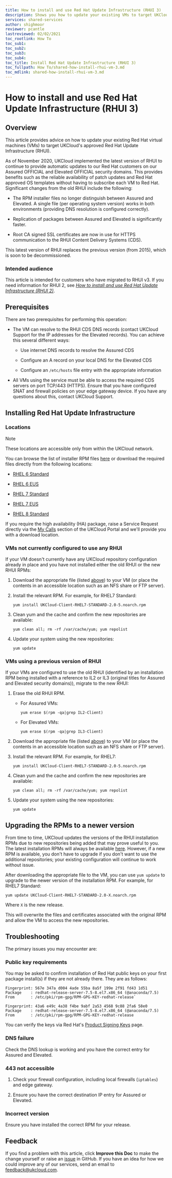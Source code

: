 ```yaml
---
title: How to install and use Red Hat Update Infrastructure (RHUI 3)
description: Shows you how to update your existing VMs to target UKCloud's approved Red Hat Update Infrastructure (RHUI 3)
services: shared-services
author: shighmoor
reviewer: pcantle
lastreviewed: 02/02/2021
toc_rootlink: How To
toc_sub1: 
toc_sub2:
toc_sub3:
toc_sub4:
toc_title: Install Red Hat Update Infrastructure (RHUI 3)
toc_fullpath: How To/shared-how-install-rhui-vm-3.md
toc_mdlink: shared-how-install-rhui-vm-3.md
---
```


# How to install and use Red Hat Update Infrastructure (RHUI 3)

## Overview

This article provides advice on how to update your existing Red Hat virtual machines (VMs) to target UKCloud's approved Red Hat Update Infrastructure (RHUI).

As of November 2020, UKCloud implemented the latest version of RHUI to continue to provide automatic updates to our Red Hat customers on our Assured OFFICIAL and Elevated OFFICIAL security domains. This provides benefits such as the reliable availability of patch updates and Red Hat approved OS templates without having to subscribe each VM to Red Hat. Significant changes from the old RHUI include the following:

- The RPM installer files no longer distinguish between Assured and Elevated. A single file (per operating system version) works in both environments (providing DNS resolution is configured correctly).

- Replication of packages between Assured and Elevated is significantly faster.

- Root CA signed SSL certificates are now in use for HTTPS communication to the RHUI Content Delivery Systems (CDS).

This latest version of RHUI replaces the previous version (from 2015), which is soon to be decommissioned.

### Intended audience

This article is intended for customers who have migrated to RHUI v3. If you need information for RHUI 2, see [*How to install and use Red Hat Update Infrastructure (RHUI 2)*](shared-how-install-rhui-vm.md).

## Prerequisites

There are two prerequisites for performing this operation:

- The VM can resolve to the RHUI CDS DNS records (contact UKCloud Support for the IP addresses for the Elevated records). You can achieve this several different ways:

  - Use internet DNS records to resolve the Assured CDS

  - Configure an A record on your local DNS for the Elevated CDS

  - Configure an `/etc/hosts` file entry with the appropriate information

- All VMs using the service must be able to access the required CDS servers on port TCP/443 (HTTPS). Ensure that you have configured SNAT and firewall policies on your edge gateway device. If you have any questions about this, contact UKCloud Support.

## Installing Red Hat Update Infrastructure

### Locations

> [!NOTE]
> These locations are accessible only from within the UKCloud network.

You can browse the list of installer RPM files [here](https://rh-cds.ukcloud.com/redhat/client_rpms/) or download the required files directly from the following locations:

- [RHEL 6 Standard](https://rh-cds.ukcloud.com/redhat/client_rpms/UKCloud-Client-RHEL6-STANDARD-2.0-3.noarch.rpm)

- [RHEL 6 EUS](https://rh-cds.ukcloud.com/redhat/client_rpms/UKCloud-Client-RHEL6-EUS-2.0-2.noarch.rpm)

- [RHEL 7 Standard](https://rh-cds.ukcloud.com/redhat/client_rpms/UKCloud-Client-RHEL7-STANDARD-2.0-5.noarch.rpm)

- [RHEL 7 EUS](https://rh-cds.ukcloud.com/redhat/client_rpms/UKCloud-Client-RHEL7-EUS-2.0-2.noarch.rpm)

- [RHEL 8 Standard](https://rh-cds.ukcloud.com/redhat/client_rpms/UKCloud-Client-RHEL8-STANDARD-2.0-3.noarch.rpm)

If you require the high availability (HA) package, raise a Service Request directly via the [My Calls](https://portal.skyscapecloud.com/support/ivanti) section of the UKCloud Portal and we'll provide you with a download location.

### VMs not currently configured to use any RHUI

If your VM doesn't currently have any UKCloud repository configuration already in place and you have not installed either the old RHUI or the new RHUI RPMs:

1. Download the appropriate file (listed [above](#locations)) to your VM (or place the contents in an accessible location such as an NFS share or FTP server).

2. Install the relevant RPM. For example, for RHEL7 Standard:

    `yum install UKCloud-Client-RHEL7-STANDARD-2.0-5.noarch.rpm`

3. Clean yum and the cache and confirm the new repositories are available:

    `yum clean all; rm -rf /var/cache/yum; yum repolist`

4. Update your system using the new repositories:

    `yum update`

### VMs using a previous version of RHUI

If your VMs are configured to use the old RHUI (identified by an installation RPM being installed with a reference to IL2 or IL3 (original titles for Assured and Elevated security domains)), migrate to the new RHUI:

1. Erase the old RHUI RPM.

    - For Assured VMs:

      `yum erase $(rpm -qa|grep IL2-Client)`
    
    - For Elevated VMs:
  
      `yum erase $(rpm -qa|grep IL3-Client)`

2. Download the appropriate file (listed [above](#locations)) to your VM (or place the contents in an accessible location such as an NFS share or FTP server).

3. Install the relevant RPM. For example, for RHEL7:

    `yum install UKCloud-Client-RHEL7-STANDARD-2.0-5.noarch.rpm`

4. Clean yum and the cache and confirm the new repositories are available:

    `yum clean all; rm -rf /var/cache/yum; yum repolist`

5. Update your system using the new repositories:

    `yum update`

## Upgrading the RPMs to a newer version

From time to time, UKCloud updates the versions of the RHUI installation RPMs due to new repositories being added that may prove useful to you. The latest installation RPMs will always be available [here](https://rh-cds.ukcloud.com/redhat/client_rpms/). However, if a new RPM is available, you don't have to upgrade if you don't want to use the additional repositories; your existing configuration will continue to work without issue.

After downloading the appropriate file to the VM, you can use `yum update` to upgrade to the newer version of the installation RPM. For example, for RHEL7 Standard:

`yum update UKCloud-Client-RHEL7-STANDARD-2.0-X.noarch.rpm`

 Where `X` is the new release.
 
 This will overwrite the files and certificates associated with the original RPM and allow the VM to access the new repositories.

## Troubleshooting

The primary issues you may encounter are:

### Public key requirements

You may be asked to confirm installation of Red Hat public keys on your first package install(s) if they are not already there. They are as follows:

```none
Fingerprint: 567e 347a d004 4ade 55ba 8a5f 199e 2f91 fd43 1d51
Package    : redhat-release-server-7.5-8.el7.x86_64 (@anaconda/7.5)
From       : /etc/pki/rpm-gpg/RPM-GPG-KEY-redhat-release`
```

```none
Fingerprint: 43a6 e49c 4a38 f4be 9abf 2a53 4568 9c88 2fa6 58e0
Package    : redhat-release-server-7.5-8.el7.x86_64 (@anaconda/7.5)
From       : /etc/pki/rpm-gpg/RPM-GPG-KEY-redhat-release
```

You can verify the keys via Red Hat's [Product Signing Keys](https://access.redhat.com/security/team/key) page.

### DNS failure

Check the DNS lookup is working and you have the correct entry for Assured and Elevated.

### 443 not accessible

1. Check your firewall configuration, including local firewalls (`iptables`) and edge gateway.

2. Ensure you have the correct destination IP entry for Assured or Elevated.

### Incorrect version

Ensure you have installed the correct RPM for your release.

## Feedback

If you find a problem with this article, click **Improve this Doc** to make the change yourself or raise an [issue](https://github.com/UKCloud/documentation/issues) in GitHub. If you have an idea for how we could improve any of our services, send an email to <feedback@ukcloud.com>.
